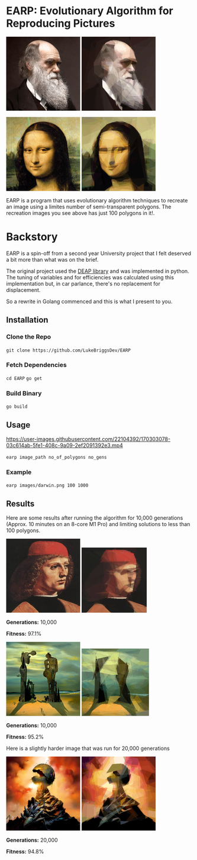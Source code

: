 # EARP: Evolutionary Algorithm for Reproducing Pictures

![Darwin normal](images/darwin.png)
![Darwin earp](README/96.87.png)

![Mona Lisa normal](images/monalisa.png)
![Mona Lisa earp](README/monalisa96.65.png)

EARP is a program that uses evolutionary algorithm techniques to recreate an image using a limites number of semi-transparent polygons.
The recreation images you see above has just 100 polygons in it!.

# Backstory
EARP is a spin-off from a second year University project that I felt deserved a bit more than what was on the brief.

The original project used the [DEAP library](https://deap.readthedocs.io/en/master/) and was implemented in python.
The tuning of variables and for efficiencies was calculated using this implementation but, in car parlance, there's no replacement for displacement.

So a rewrite in Golang commenced and this is what I present to you.

## Installation

### Clone the Repo
`git clone https://github.com/LukeBriggsDev/EARP`

### Fetch Dependencies
`cd EARP`
`go get`

### Build Binary
`go build`

## Usage

https://user-images.githubusercontent.com/22104392/170303078-03c614ab-5fe1-408c-9a09-2ef2091392e3.mp4

`earp image_path no_of_polygons no_gens`

### Example
`earp images/darwin.png 100 1000`

## Results



Here are some results after running the algorithm for 10,000 generations (Approx. 10 minutes on an 8-core M1 Pro) and limiting solutions to less than 100 polygons.

![Image 1](images/3a.png)
![Image 1 earp](README/1.png)


**Generations:** 10,000

**Fitness:** 97.1%

![Image 2](images/3b.png)
![Image 2 earp](README/2.png)

**Generations:** 10,000

**Fitness:** 95.2%

Here is a slightly harder image that was run for 20,000 generations

![Image 2](images/3c.png)
![Image 2 earp](README/3.png)

**Generations:** 20,000

**Fitness:** 94.8%
